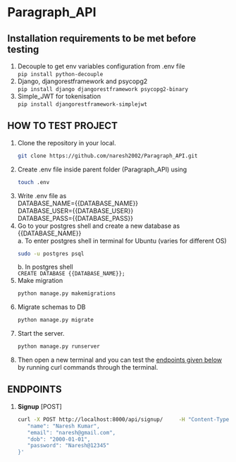 # Paragraph_API

## Installation requirements to be met before testing
1. Decouple to get env variables configuration from .env file  
   ` pip install python-decouple `
2. Django, djangorestframework and psycopg2  
   ` pip install django djangorestframework psycopg2-binary `
3. Simple_JWT for tokenisation  
   ` pip install djangorestframework-simplejwt ` 

## HOW TO TEST PROJECT
1. Clone the repository in your local.  
   ```bash
   git clone https://github.com/naresh2002/Paragraph_API.git
   ```
2. Create .env file inside parent folder (Paragraph_API) using  
   ```bash
   touch .env
   ```
3. Write .env file as  
   DATABASE_NAME={{DATABASE_NAME}}  
   DATABASE_USER={{DATABASE_USER}}  
   DATABASE_PASS={{DATABASE_PASS}}
4. Go to your postgres shell and create a new database as {{DATABASE_NAME}}  
   a. To enter postgres shell in terminal for Ubuntu (varies for different OS)  
   ```bash
   sudo -u postgres psql
   ```  
   b. In postgres shell  
   ` CREATE DATABASE {{DATABASE_NAME}}; `
5. Make migration  
   ```bash
   python manage.py makemigrations
   ```  
6. Migrate schemas to DB  
   ```bash
   python manage.py migrate
   ```  
7. Start the server.  
   ```bash
   python manage.py runserver
   ```
8. Then open a new terminal and you can test the [endpoints given below](#endpoints) by running curl commands through the terminal. 

## ENDPOINTS <a name="endpoints"></a> 
1. **Signup** [POST]
   ```bash
   curl -X POST http://localhost:8000/api/signup/     -H "Content-Type: application/json"     -d '{
      "name": "Naresh Kumar",
      "email": "naresh@gmail.com",
      "dob": "2000-01-01",
      "password": "Naresh@12345"
   }'
   ```